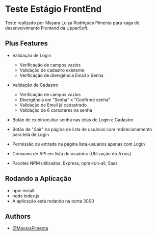 
# Teste Estágio FrontEnd

Teste realizado por Mayara Luiza Rodrigues Pimenta para vaga de desenvolvimento Frontend da UpperSoft.


## Plus Features

- Validação de Login
    - Verificação de campos vazios
    - Validação de cadastro existente
    - Verificação de divergência Email x Senha

- Validação de Cadastro
    - Verificação de campos vazios
    - Divergência em "Senha" x "Confirme senha"
    - Validação de Email já cadastrado
    - Validação de 6 caracteres na senha 

- Botão de exibir/ocultar senha nas telas de Login e Cadastro

- Botão de "Sair" na página de lista de usuários com redirecionamento para tela de Login

- Permissão de entrada na página lista-usuarios apenas com Login

- Consumo de API em lista de usuários (Utilização do Axios)

- Pacotes NPM utilizados: Express, npm-run-all, Sass

## Rodando a Aplicação
- npm install
- node index.js
- A aplicação está rodando na porta 3000

## Authors

- [@MayaraPimenta](https://github.com/MayaraPimenta)

  
